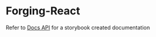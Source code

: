 # Forging-React

Refer to [Docs API](https://ahsan-j.github.io/Forging-React) for a storybook created documentation
